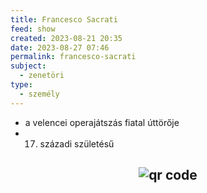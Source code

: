 ```yaml
---
title: Francesco Sacrati
feed: show
created: 2023-08-21 20:35
date: 2023-08-27 07:46
permalink: francesco-sacrati
subject:
  - zenetöri
type:
  - személy
---
```


- a velencei operajátszás fiatal úttörője
- 17. századi születésű



## <p style="text-align: center;"><img src="https://chart.googleapis.com/chart?cht=qr&chl=https://notes.andrasdenes.com/francesco-sacrati&chs=180x180&choe=UTF-8&chld=L|2" alt="qr code"></p>

